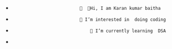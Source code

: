 -                               👏  👏Hi, I am Karan kumar baitha
-                               👀 I’m interested in  doing coding
-                                   🌱 I’m currently learning  DSA
- 
<!---
karankumar544/karankumar544 is a ✨ special ✨ repository because its `README.md` (this file) appears on your GitHub profile.
You can click the Preview link to take a look at your changes.
--->
